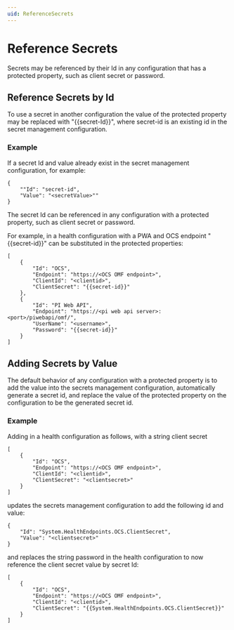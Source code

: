 ```yaml
---
uid: ReferenceSecrets
---
```


# Reference Secrets

Secrets may be referenced by their Id in any configuration that has a protected property, such as client secret or password.

## Reference Secrets by Id

To use a secret in another configuration the value of the protected property may be replaced with "{{secret-Id}}", where secret-id 
is an existing id in the secret management configuration.

### Example

If a secret Id and value already exist in the secret management configuration, for example:

```code
{
    ""Id": "secret-id",
    "Value": "<secretValue>""
}
```
The secret Id can be referenced in any configuration with a protected property, such as client secret or password.

For example, in a health configuration with a PWA and OCS endpoint "{{secret-id}}" can be substituted in the protected properties:

```code
[
    {
        "Id": "OCS",
        "Endpoint": "https://<OCS OMF endpoint>",
        "ClientId": "<clientid>",
        "ClientSecret": "{{secret-id}}"
    },
    {
        "Id": "PI Web API",
        "Endpoint": "https://<pi web api server>:<port>/piwebapi/omf/",
        "UserName": "<username>",
        "Password": "{{secret-id}}"
    }
]
```

## Adding Secrets by Value

The default behavior of any configuration with a protected property is to add the value into the secrets management configuration, automatically generate a secret id, 
and replace the value of the protected property on the configuration to be the generated secret id.

### Example

Adding in a health configuration as follows, with a string client secret

```code
[
    {
        "Id": "OCS",
        "Endpoint": "https://<OCS OMF endpoint>",
        "ClientId": "<clientid>",
        "ClientSecret": "<clientsecret>"
    }
]
```

updates the secrets management configuration to add the following id and value:

```code
{
    "Id": "System.HealthEndpoints.OCS.ClientSecret",
    "Value": "<clientsecret>"
}
```
and replaces the string password in the health configuration to now reference the client secret value by secret Id:

```code
[
    {
        "Id": "OCS",
        "Endpoint": "https://<OCS OMF endpoint>",
        "ClientId": "<clientid>",
        "ClientSecret": "{{System.HealthEndpoints.OCS.ClientSecret}}"
    }
]
```

